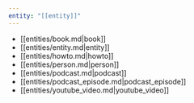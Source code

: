 ```yaml
---
entity: "[[entity]]"
---
```

- [[entities/book.md|book]]
- [[entities/entity.md|entity]]
- [[entities/howto.md|howto]]
- [[entities/person.md|person]]
- [[entities/podcast.md|podcast]]
- [[entities/podcast_episode.md|podcast_episode]]
- [[entities/youtube_video.md|youtube_video]]
